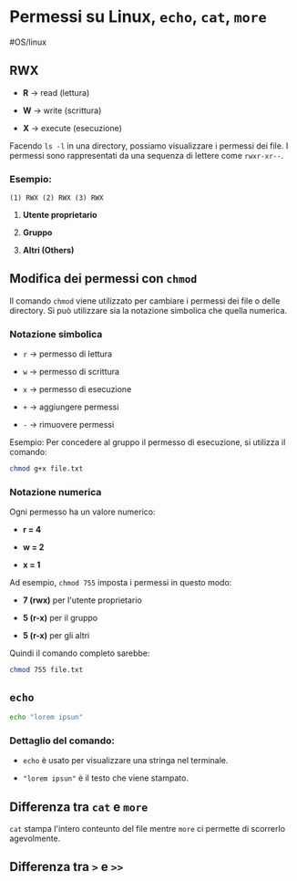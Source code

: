 # Permessi su Linux, `echo`, `cat`, `more`
#OS/linux

## RWX

- **R** → read (lettura)
    
- **W** → write (scrittura)
    
- **X** → execute (esecuzione)
    

Facendo `ls -l` in una directory, possiamo visualizzare i permessi dei file. I permessi sono rappresentati da una sequenza di lettere come `rwxr-xr--`.

### Esempio:

```
(1) RWX (2) RWX (3) RWX
```

1. **Utente proprietario**
    
2. **Gruppo**
    
3. **Altri (Others)**
    

## Modifica dei permessi con `chmod`

Il comando `chmod` viene utilizzato per cambiare i permessi dei file o delle directory. Si può utilizzare sia la notazione simbolica che quella numerica.

### Notazione simbolica

- `r` → permesso di lettura
    
- `w` → permesso di scrittura
    
- `x` → permesso di esecuzione
    
- `+` → aggiungere permessi
    
- `-` → rimuovere permessi
    

Esempio: Per concedere al gruppo il permesso di esecuzione, si utilizza il comando:

```bash
chmod g+x file.txt
```

### Notazione numerica

Ogni permesso ha un valore numerico:

- **r = 4**
    
- **w = 2**
    
- **x = 1**
    

Ad esempio, `chmod 755` imposta i permessi in questo modo:

- **7 (rwx)** per l'utente proprietario
    
- **5 (r-x)** per il gruppo
    
- **5 (r-x)** per gli altri
    

Quindi il comando completo sarebbe:

```bash
chmod 755 file.txt
```

## `echo`

```bash
echo "lorem ipsun"
```

### Dettaglio del comando:

- `echo` è usato per visualizzare una stringa nel terminale.
    
- `"lorem ipsun"` è il testo che viene stampato.
    

## Differenza tra `cat` e `more`

`cat` stampa l'intero conteunto del file mentre `more` ci permette di scorrerlo agevolmente. 

## Differenza tra `>` e `>>`
